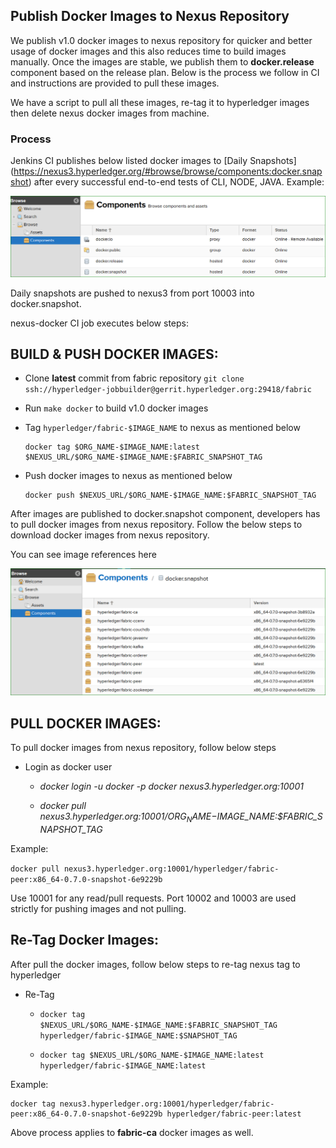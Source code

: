 ## Publish Docker Images to Nexus Repository

We publish v1.0 docker images to nexus repository for quicker and better usage of docker images
and this also reduces time to build images manually. Once the images are stable, we publish them to
**docker.release** component based on the release plan. Below is the process we follow in CI
and instructions are provided to pull these images.

We have a script to pull all these images, re-tag it to hyperledger images then delete nexus
docker images from machine.

### Process

Jenkins CI publishes below listed docker images to [Daily Snapshots]
(https://nexus3.hyperledger.org/#browse/browse/components:docker.snapshot)
after every successful end-to-end tests of CLI, NODE, JAVA. Example:

![nexus](components.png)

Daily snapshots are pushed to nexus3 from port 10003 into docker.snapshot.

nexus-docker CI job executes below steps:

**BUILD & PUSH DOCKER IMAGES:**
----------------------

- Clone **latest** commit from fabric repository
  `git clone ssh://hyperledger-jobbuilder@gerrit.hyperledger.org:29418/fabric`

- Run `make docker` to build v1.0 docker images

- Tag `hyperledger/fabric-$IMAGE_NAME` to nexus as mentioned below

  ```
  docker tag $ORG_NAME-$IMAGE_NAME:latest $NEXUS_URL/$ORG_NAME-$IMAGE_NAME:$FABRIC_SNAPSHOT_TAG
  ```

- Push docker images to nexus as mentioned below

  ```
  docker push $NEXUS_URL/$ORG_NAME-$IMAGE_NAME:$FABRIC_SNAPSHOT_TAG
  ```

After images are published to docker.snapshot component, developers has to pull docker images
from nexus repository. Follow the below steps to download docker images from nexus repository.

You can see image references here

![Docker Images](docker-images.png)

**PULL DOCKER IMAGES:**
----------------------

To pull docker images from nexus repository, follow below steps

- Login as docker user

  - *docker login -u docker -p docker nexus3.hyperledger.org:10001*

  - *docker pull nexus3.hyperledger.org:10001/$ORG_NAME-$IMAGE_NAME:$FABRIC_SNAPSHOT_TAG*

Example:

  `docker pull nexus3.hyperledger.org:10001/hyperledger/fabric-peer:x86_64-0.7.0-snapshot-6e9229b`

Use 10001 for any read/pull requests.
Port 10002 and 10003 are used strictly for pushing images and not pulling.

**Re-Tag Docker Images:**
----------------------

After pull the docker images, follow below steps to re-tag nexus tag to hyperledger

- Re-Tag

  - ```docker tag $NEXUS_URL/$ORG_NAME-$IMAGE_NAME:$FABRIC_SNAPSHOT_TAG hyperledger/fabric-$IMAGE_NAME:$SNAPSHOT_TAG```

  - ```docker tag $NEXUS_URL/$ORG_NAME-$IMAGE_NAME:latest hyperledger/fabric-$IMAGE_NAME:latest```

Example:

  ```
  docker tag nexus3.hyperledger.org:10001/hyperledger/fabric-peer:x86_64-0.7.0-snapshot-6e9229b hyperledger/fabric-peer:latest
  ```

Above process applies to **fabric-ca** docker images as well.
